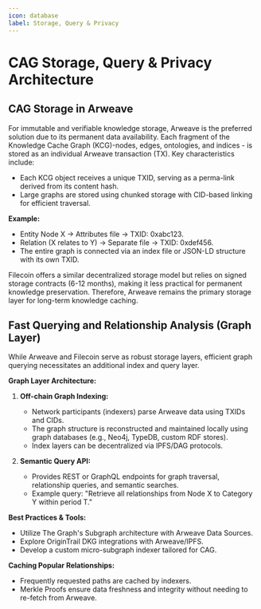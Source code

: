 ```yaml
---
icon: database
label: Storage, Query & Privacy
---
```


# CAG Storage, Query & Privacy Architecture

## CAG Storage in Arweave

For immutable and verifiable knowledge storage, Arweave is the preferred solution due to its permanent data availability. Each fragment of the Knowledge Cache Graph (KCG)-nodes, edges, ontologies, and indices - is stored as an individual Arweave transaction (TX). Key characteristics include:

* Each KCG object receives a unique TXID, serving as a perma-link derived from its content hash.
* Large graphs are stored using chunked storage with CID-based linking for efficient traversal.

**Example:**

* Entity Node X → Attributes file → TXID: 0xabc123.
* Relation (X relates to Y) → Separate file → TXID: 0xdef456.
* The entire graph is connected via an index file or JSON-LD structure with its own TXID.

Filecoin offers a similar decentralized storage model but relies on signed storage contracts (6-12 months), making it less practical for permanent knowledge preservation. Therefore, Arweave remains the primary storage layer for long-term knowledge caching.

## Fast Querying and Relationship Analysis (Graph Layer)

While Arweave and Filecoin serve as robust storage layers, efficient graph querying necessitates an additional index and query layer.

**Graph Layer Architecture:**

1. **Off-chain Graph Indexing:**

   * Network participants (indexers) parse Arweave data using TXIDs and CIDs.
   * The graph structure is reconstructed and maintained locally using graph databases (e.g., Neo4j, TypeDB, custom RDF stores).
   * Index layers can be decentralized via IPFS/DAG protocols.

2. **Semantic Query API:**

   * Provides REST or GraphQL endpoints for graph traversal, relationship queries, and semantic searches.
   * Example query: "Retrieve all relationships from Node X to Category Y within period T."

**Best Practices & Tools:**

* Utilize The Graph's Subgraph architecture with Arweave Data Sources.
* Explore OriginTrail DKG integrations with Arweave/IPFS.
* Develop a custom micro-subgraph indexer tailored for CAG.

**Caching Popular Relationships:**

* Frequently requested paths are cached by indexers.
* Merkle Proofs ensure data freshness and integrity without needing to re-fetch from Arweave.
